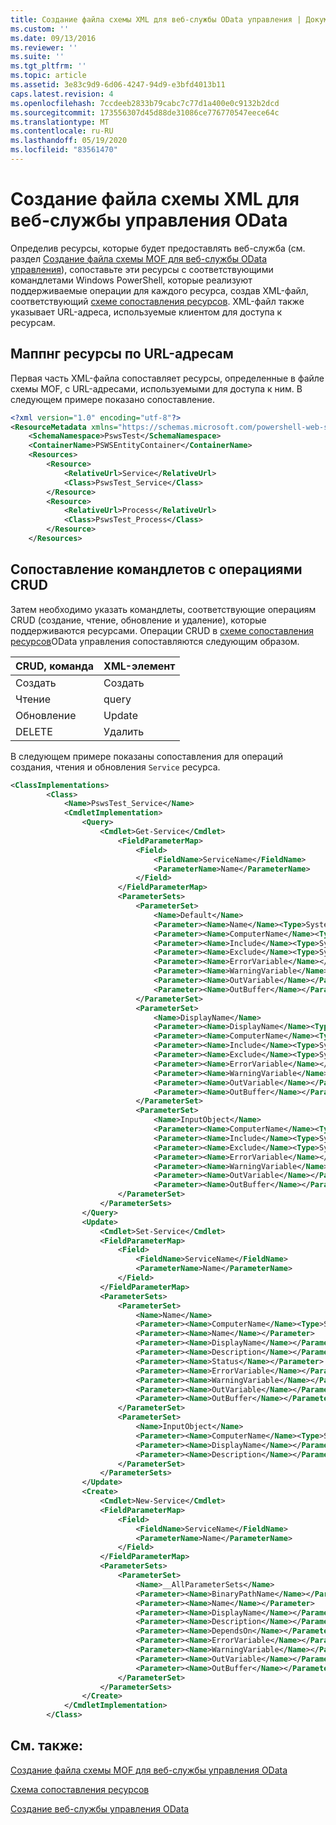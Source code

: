 ```yaml
---
title: Создание файла схемы XML для веб-службы OData управления | Документация Майкрософт
ms.custom: ''
ms.date: 09/13/2016
ms.reviewer: ''
ms.suite: ''
ms.tgt_pltfrm: ''
ms.topic: article
ms.assetid: 3e83c9d9-6d06-4247-94d9-e3bfd4013b11
caps.latest.revision: 4
ms.openlocfilehash: 7ccdeeb2833b79cabc7c77d1a400e0c9132b2dcd
ms.sourcegitcommit: 173556307d45d88de31086ce776770547eece64c
ms.translationtype: MT
ms.contentlocale: ru-RU
ms.lasthandoff: 05/19/2020
ms.locfileid: "83561470"
---
```

# <a name="authoring-the-xml-schema-file-for-a-management-odata-web-service"></a>Создание файла схемы XML для веб-службы управления OData

Определив ресурсы, которые будет предоставлять веб-служба (см. раздел [Создание файла схемы MOF для веб-службы OData управления](./authoring-the-mof-schema-file-for-a-management-odata-web-service.md)), сопоставьте эти ресурсы с соответствующими командлетами Windows PowerShell, которые реализуют поддерживаемые операции для каждого ресурса, создав XML-файл, соответствующий [схеме сопоставления ресурсов](./resource-mapping-schema.md). XML-файл также указывает URL-адреса, используемые клиентом для доступа к ресурсам.

## <a name="mappng-resources-to-urls"></a>Маппнг ресурсы по URL-адресам

Первая часть XML-файла сопоставляет ресурсы, определенные в файле схемы MOF, с URL-адресами, используемыми для доступа к ним. В следующем примере показано сопоставление.

```xml
<?xml version="1.0" encoding="utf-8"?>
<ResourceMetadata xmlns="https://schemas.microsoft.com/powershell-web-services/2010/09">
    <SchemaNamespace>PswsTest</SchemaNamespace>
    <ContainerName>PSWSEntityContainer</ContainerName>
    <Resources>
        <Resource>
            <RelativeUrl>Service</RelativeUrl>
            <Class>PswsTest_Service</Class>
        </Resource>
        <Resource>
            <RelativeUrl>Process</RelativeUrl>
            <Class>PswsTest_Process</Class>
        </Resource>
    </Resources>
```

## <a name="mapping-cmdlets-to-crud-operations"></a>Сопоставление командлетов с операциями CRUD

Затем необходимо указать командлеты, соответствующие операциям CRUD (создание, чтение, обновление и удаление), которые поддерживаются ресурсами. Операции CRUD в [схеме сопоставления ресурсов](./resource-mapping-schema.md)OData управления сопоставляются следующим образом.

|CRUD, команда|XML-элемент|
|------------------|-----------------|
|Создать|Создать|
|Чтение|query|
|Обновление|Update|
|DELETE|Удалить|

В следующем примере показаны сопоставления для операций создания, чтения и обновления `Service` ресурса.

```xml
<ClassImplementations>
        <Class>
            <Name>PswsTest_Service</Name>
            <CmdletImplementation>
                <Query>
                    <Cmdlet>Get-Service</Cmdlet>
                        <FieldParameterMap>
                            <Field>
                                <FieldName>ServiceName</FieldName>
                                <ParameterName>Name</ParameterName>
                            </Field>
                        </FieldParameterMap>
                        <ParameterSets>
                            <ParameterSet>
                                <Name>Default</Name>
                                <Parameter><Name>Name</Name><Type>System.String[]</Type></Parameter>
                                <Parameter><Name>ComputerName</Name><Type>System.String[]</Type></Parameter>
                                <Parameter><Name>Include</Name><Type>System.String[]</Type></Parameter>
                                <Parameter><Name>Exclude</Name><Type>System.String[]</Type></Parameter>
                                <Parameter><Name>ErrorVariable</Name></Parameter>
                                <Parameter><Name>WarningVariable</Name></Parameter>
                                <Parameter><Name>OutVariable</Name></Parameter>
                                <Parameter><Name>OutBuffer</Name></Parameter>
                            </ParameterSet>
                            <ParameterSet>
                                <Name>DisplayName</Name>
                                <Parameter><Name>DisplayName</Name><Type>System.String[]</Type></Parameter>
                                <Parameter><Name>ComputerName</Name><Type>System.String[]</Type></Parameter>
                                <Parameter><Name>Include</Name><Type>System.String[]</Type></Parameter>
                                <Parameter><Name>Exclude</Name><Type>System.String[]</Type></Parameter>
                                <Parameter><Name>ErrorVariable</Name></Parameter>
                                <Parameter><Name>WarningVariable</Name></Parameter>
                                <Parameter><Name>OutVariable</Name></Parameter>
                                <Parameter><Name>OutBuffer</Name></Parameter>
                            </ParameterSet>
                            <ParameterSet>
                                <Name>InputObject</Name>
                                <Parameter><Name>ComputerName</Name><Type>System.String[]</Type></Parameter>
                                <Parameter><Name>Include</Name><Type>System.String[]</Type></Parameter>
                                <Parameter><Name>Exclude</Name><Type>System.String[]</Type></Parameter>
                                <Parameter><Name>ErrorVariable</Name></Parameter>
                                <Parameter><Name>WarningVariable</Name></Parameter>
                                <Parameter><Name>OutVariable</Name></Parameter>
                                <Parameter><Name>OutBuffer</Name></Parameter>
                        </ParameterSet>
                    </ParameterSets>
                </Query>
                <Update>
                    <Cmdlet>Set-Service</Cmdlet>
                    <FieldParameterMap>
                        <Field>
                            <FieldName>ServiceName</FieldName>
                            <ParameterName>Name</ParameterName>
                        </Field>
                    </FieldParameterMap>
                    <ParameterSets>
                        <ParameterSet>
                            <Name>Name</Name>
                            <Parameter><Name>ComputerName</Name><Type>System.String[]</Type></Parameter>
                            <Parameter><Name>Name</Name></Parameter>
                            <Parameter><Name>DisplayName</Name></Parameter>
                            <Parameter><Name>Description</Name></Parameter>
                            <Parameter><Name>Status</Name></Parameter>
                            <Parameter><Name>ErrorVariable</Name></Parameter>
                            <Parameter><Name>WarningVariable</Name></Parameter>
                            <Parameter><Name>OutVariable</Name></Parameter>
                            <Parameter><Name>OutBuffer</Name></Parameter>
                        </ParameterSet>
                        <ParameterSet>
                            <Name>InputObject</Name>
                            <Parameter><Name>ComputerName</Name><Type>System.String[]</Type></Parameter>
                            <Parameter><Name>DisplayName</Name></Parameter>
                            <Parameter><Name>Description</Name></Parameter>
                        </ParameterSet>
                    </ParameterSets>
                </Update>
                <Create>
                    <Cmdlet>New-Service</Cmdlet>
                    <FieldParameterMap>
                        <Field>
                            <FieldName>ServiceName</FieldName>
                            <ParameterName>Name</ParameterName>
                        </Field>
                    </FieldParameterMap>
                    <ParameterSets>
                        <ParameterSet>
                            <Name>__AllParameterSets</Name>
                            <Parameter><Name>BinaryPathName</Name></Parameter>
                            <Parameter><Name>Name</Name></Parameter>
                            <Parameter><Name>DisplayName</Name></Parameter>
                            <Parameter><Name>Description</Name></Parameter>
                            <Parameter><Name>DependsOn</Name></Parameter>
                            <Parameter><Name>ErrorVariable</Name></Parameter>
                            <Parameter><Name>WarningVariable</Name></Parameter>
                            <Parameter><Name>OutVariable</Name></Parameter>
                            <Parameter><Name>OutBuffer</Name></Parameter>
                        </ParameterSet>
                    </ParameterSets>
                </Create>
            </CmdletImplementation>
        </Class>
```

## <a name="see-also"></a>См. также:

[Создание файла схемы MOF для веб-службы управления OData](./authoring-the-mof-schema-file-for-a-management-odata-web-service.md)

[Схема сопоставления ресурсов](./resource-mapping-schema.md)

[Создание веб-службы управления OData](./creating-a-management-odata-web-service.md)
